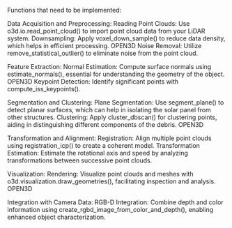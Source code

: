 Functions that need to be implemented:

Data Acquisition and Preprocessing: Reading Point Clouds: Use o3d.io.read_point_cloud() to import point cloud data from your LiDAR system. Downsampling: Apply voxel_down_sample() to reduce data density, which helps in efficient processing. OPEN3D Noise Removal: Utilize remove_statistical_outlier() to eliminate noise from the point cloud.

Feature Extraction: Normal Estimation: Compute surface normals using estimate_normals(), essential for understanding the geometry of the object. OPEN3D Keypoint Detection: Identify significant points with compute_iss_keypoints().

Segmentation and Clustering: Plane Segmentation: Use segment_plane() to detect planar surfaces, which can help in isolating the solar panel from other structures. Clustering: Apply cluster_dbscan() for clustering points, aiding in distinguishing different components of the debris. OPEN3D

Transformation and Alignment: Registration: Align multiple point clouds using registration_icp() to create a coherent model. Transformation Estimation: Estimate the rotational axis and speed by analyzing transformations between successive point clouds.

Visualization: Rendering: Visualize point clouds and meshes with o3d.visualization.draw_geometries(), facilitating inspection and analysis. OPEN3D

Integration with Camera Data: RGB-D Integration: Combine depth and color information using create_rgbd_image_from_color_and_depth(), enabling enhanced object characterization.

